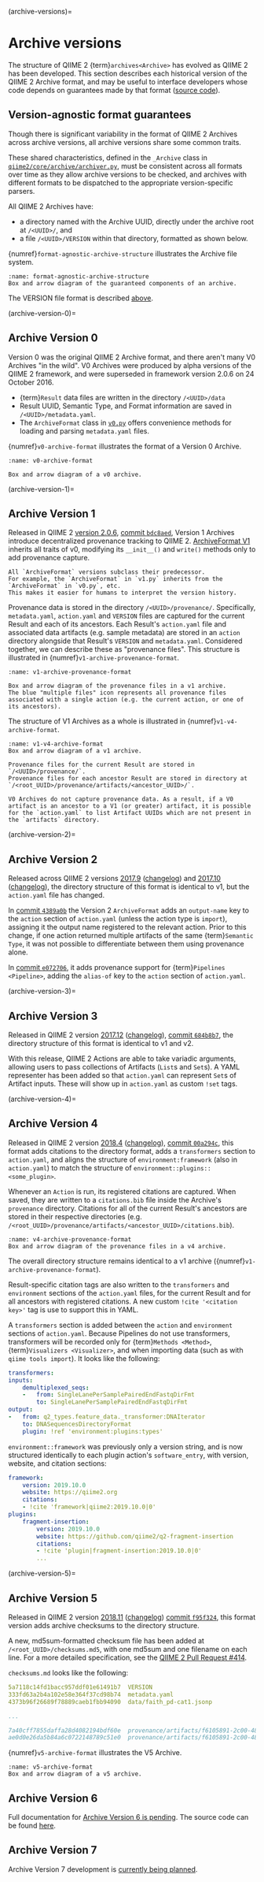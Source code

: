 (archive-versions)=
# Archive versions
The structure of QIIME 2 {term}`archives<Archive>` has evolved as QIIME 2 has been developed.
This section describes each historical version of the QIIME 2 Archive format, and may be useful to interface developers whose code depends on guarantees made by that format ([source code](https://github.com/qiime2/qiime2/blob/master/qiime2/core/archive/)).


## Version-agnostic format guarantees

Though there is significant variability in the format of QIIME 2 Archives across archive versions, all archive versions share some common traits.

These shared characteristics, defined in the `_Archive` class in [`qiime2/core/archive/archiver.py`](https://github.com/qiime2/qiime2/blob/master/qiime2/core/archive/archiver.py), must be consistent across all formats over time as they allow archive versions to be checked, and archives with different formats to be dispatched to the appropriate version-specific parsers.

All QIIME 2 Archives have:
- a directory named with the Archive UUID, directly under the archive root at `/<UUID>/`, and
- a file `/<UUID>/VERSION` within that directory, formatted as shown below.

{numref}`format-agnostic-archive-structure` illustrates the Archive file system. 

```{figure} ../images/format-agnostic-archive-structure.svg
:name: format-agnostic-archive-structure
Box and arrow diagram of the guaranteed components of an archive.
```

The VERSION file format is described [above](archive-version-file). 

(archive-version-0)=
## Archive Version 0

Version 0 was the original QIIME 2 Archive format, and there aren't many V0 Archives "in the wild".
V0 Archives were produced by alpha versions of the QIIME 2 framework, and were superseded in framework version 2.0.6 on 24 October 2016.

- {term}`Result` data files are written in the directory `/<UUID>/data`
- Result UUID, Semantic Type, and Format information are saved in `/<UUID>/metadata.yaml`.
- The `ArchiveFormat` class in [`v0.py`](https://github.com/qiime2/qiime2/blob/master/qiime2/core/archive/format/v0.py) offers convenience methods for loading and parsing `metadata.yaml` files.

{numref}`v0-archive-format` illustrates the format of a Version 0 Archive.

```{figure} ../images/v0-archive-format.svg
:name: v0-archive-format

Box and arrow diagram of a v0 archive.
```

(archive-version-1)=
## Archive Version 1

Released in QIIME 2 [version 2.0.6](https://github.com/qiime2/qiime2/releases/tag/2.0.6), [commit `bdc8aed`](https://github.com/qiime2/qiime2/commit/bdc8aed08a7ce323a0f9901c6ff634680e58c7f3), Version 1 Archives introduce decentralized provenance tracking to QIIME 2.
[ArchiveFormat V1](https://github.com/qiime2/qiime2/blob/master/qiime2/core/archive/format/v1.py) inherits all traits of v0, modifying its `__init__()` and `write()` methods only to add provenance capture.

```{note}
All `ArchiveFormat` versions subclass their predecessor.
For example, the `ArchiveFormat` in `v1.py` inherits from the `ArchiveFormat` in `v0.py`, etc.
This makes it easier for humans to interpret the version history.
```

Provenance data is stored in the directory `/<UUID>/provenance/`.
Specifically, `metadata.yaml`, `action.yaml` and `VERSION` files are captured for the current Result and each of its ancestors.
Each Result's `action.yaml` file and associated data artifacts (e.g. sample metadata) are stored in an `action` directory alongside that Result's `VERSION` and `metadata.yaml`.
Considered together, we can describe these as "provenance files".
This structure is illustrated in {numref}`v1-archive-provenance-format`.

```{figure} ../images/v1-archive-provenance-format.svg
:name: v1-archive-provenance-format

Box and arrow diagram of the provenance files in a v1 archive.
The blue "multiple files" icon represents all provenance files associated with a single action (e.g. the current action, or one of its ancestors).
```

The structure of V1 Archives as a whole is illustrated in {numref}`v1-v4-archive-format`.

```{figure} ../images/v1-v4-archive-format.svg
:name: v1-v4-archive-format
Box and arrow diagram of a v1 archive.

Provenance files for the current Result are stored in `/<UUID>/provenance/`.
Provenance files for each ancestor Result are stored in directory at `/<root_UUID>/provenance/artifacts/<ancestor_UUID>/`.
```

```{note}
V0 Archives do not capture provenance data. As a result, if a V0 artifact is an ancestor to a V1 (or greater) artifact, it is possible for the `action.yaml` to list Artifact UUIDs which are not present in the `artifacts` directory.
```

(archive-version-2)=
## Archive Version 2
Released across QIIME 2 versions [2017.9](https://github.com/qiime2/qiime2/releases/tag/2017.9.0) ([changelog](https://forum.qiime2.org/t/qiime-2-2017-9-release-is-now-live/1160)) and [2017.10](https://github.com/qiime2/qiime2/releases/tag/2017.10.0) ([changelog](https://forum.qiime2.org/t/qiime-2-2017-10-release-is-now-live/1626)), the directory structure of this format is identical to v1, but the `action.yaml` file has changed.

In [commit `4389a0b`](https://github.com/qiime2/qiime2/commit/4389a0b4ec41151144188ea230c8c56c1940c368) the Version 2 `ArchiveFormat` adds an `output-name` key to the `action` section of `action.yaml` (unless the action type is `import`), assigning it the output name registered to the relevant action.
Prior to this change, if one action returned multiple artifacts of the same {term}`Semantic Type`, it was not possible to differentiate between them using provenance alone.

In [commit `e072706`](https://github.com/qiime2/qiime2/commit/e07270659bd4089afdeef744868f8b7ac9c698a9), it adds provenance support for {term}`Pipelines <Pipeline>`, adding the `alias-of` key to the `action` section of `action.yaml`.

(archive-version-3)=
## Archive Version 3
Released in QIIME 2 version [2017.12](https://github.com/qiime2/qiime2/releases/tag/2017.12.0) ([changelog](https://forum.qiime2.org/t/qiime-2-2017-12-release-is-now-live/2308)), [commit `684b8b7`](https://github.com/qiime2/qiime2/commit/684b8b77276bd8fc7228042c674a166669bb5bef), the directory structure of this format is identical to v1 and v2.

With this release, QIIME 2 Actions are able to take variadic arguments, allowing users to pass collections of Artifacts (`List`s and `Set`s).
A YAML representer has been added so that `action.yaml` can represent `Set`s of Artifact inputs.
These will show up in `action.yaml` as custom `!set` tags.

(archive-version-4)=
## Archive Version 4
Released in QIIME 2 version [2018.4](https://github.com/qiime2/qiime2/releases/tag/2018.4.0) ([changelog](https://forum.qiime2.org/t/qiime-2-2018-4-release-is-now-live/3946)), [commit `00a294c`](https://github.com/qiime2/qiime2/commit/00a294cbfc8737c1a2f57d695615098dc9beb4ad), this format adds citations to the directory format, adds a `transformers` section to `action.yaml`, and aligns the structure of `environment:framework` (also in `action.yaml`) to match the structure of `environment::plugins::<some_plugin>`.

Whenever an `Action` is run, its registered citations are captured.
When saved, they are written to a `citations.bib` file inside the Archive's `provenance` directory.
Citations for all of the current Result's ancestors are stored in their respective <UUID> directories (e.g. `/<root_UUID>/provenance/artifacts/<ancestor_UUID>/citations.bib`).

```{figure} ../images/v4-archive-provenance-format.svg
:name: v4-archive-provenance-format
Box and arrow diagram of the provenance files in a v4 archive.
```

The overall directory structure remains identical to a v1 archive ({numref}`v1-archive-provenance-format`).

Result-specific citation tags are also written to the `transformers` and `environment` sections of the `action.yaml` files, for the current Result and for all ancestors with registered citations.
A new custom `!cite '<citation key>'` tag is use to support this in YAML.

A `transformers` section is added between the `action` and `environment` sections of `action.yaml`.
Because Pipelines do not use transformers, transformers will be recorded only for {term}`Methods <Method>`, {term}`Visualizers <Visualizer>`, and when importing data (such as with `qiime tools import`).
It looks like the following:

```yaml
transformers:
inputs:
    demultiplexed_seqs:
    -   from: SingleLanePerSamplePairedEndFastqDirFmt
        to: SingleLanePerSamplePairedEndFastqDirFmt
output:
-   from: q2_types.feature_data._transformer:DNAIterator
    to: DNASequencesDirectoryFormat
    plugin: !ref 'environment:plugins:types'
```

`environment::framework` was previously only a version string, and is now structured identically to each plugin action's `software_entry`, with version, website, and citation sections:

```yaml
framework:
    version: 2019.10.0
    website: https://qiime2.org
    citations:
    - !cite 'framework|qiime2:2019.10.0|0'
plugins:
    fragment-insertion:
        version: 2019.10.0
        website: https://github.com/qiime2/q2-fragment-insertion
        citations:
        - !cite 'plugin|fragment-insertion:2019.10.0|0'
        ...
```

(archive-version-5)=
## Archive Version 5
Released in QIIME 2 version [2018.11](https://github.com/qiime2/qiime2/releases/tag/2018.11.0) ([changelog](https://forum.qiime2.org/t/qiime-2-2018-11-release-is-now-live/6879)) [commit `f95f324`](https://github.com/qiime2/qiime2/commit/f95f3246517e8c79bdab6b000d23f801030485e2), this format version adds archive checksums to the directory structure.

A new, md5sum-formatted checksum file has been added at `/<root_UUID>/checksums.md5`, with one md5sum and one filename on each line. For a more detailed specification, see the
[QIIME 2 Pull Request #414](https://github.com/qiime2/qiime2/pull/414).

`checksums.md` looks like the following:

```yaml
5a7118c14fd1bacc957ddf01e61491b7  VERSION
333fd63a2b4a102e58e364f37cd98b74  metadata.yaml
4373b96f26689f78889caeb1fbb94090  data/faith_pd-cat1.jsonp

...

7a40cff7855daffa28d4082194bdf60e  provenance/artifacts/f6105891-2c00-4886-b733-6dada99d0c81/metadata.yaml
ae0d0e26da5b84a6c0722148789c51e0  provenance/artifacts/f6105891-2c00-4886-b733-6dada99d0c81/action/action.yaml
```

{numref}`v5-archive-format` illustrates the V5 Archive. 

```{figure} ../images/v5-archive-format.svg
:name: v5-archive-format
Box and arrow diagram of a v5 archive.
```

## Archive Version 6
Full documentation for [Archive Version 6 is pending](https://github.com/caporaso-lab/developing-with-qiime2/issues/32). 
The source code can be found [here](https://github.com/qiime2/qiime2/blob/630696237166f60765f7bbe6e3c668ea0e1495d9/qiime2/core/archive/format/v6.py).

## Archive Version 7
Archive Version 7 development is [currently being planned](https://github.com/qiime2/qiime2/issues/747).
